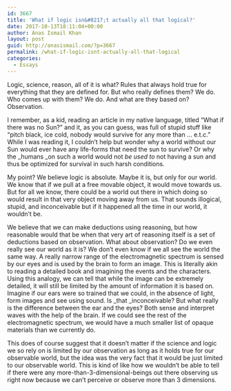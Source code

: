 ```yaml
---
id: 3667
title: 'What if logic isn&#8217;t actually all that logical?'
date: 2017-10-13T18:11:04+00:00
author: Anas Ismail Khan
layout: post
guid: http://anasismail.com/?p=3667
permalink: /what-if-logic-isnt-actually-all-that-logical
categories:
  - Essays
---
```

Logic, science, reason, all of it is what? Rules that always hold true for everything that they are defined for. But who really defines them? We do. Who comes up with them? We do. And what are they based on? Observation.

I remember, as a kid, reading an article in my native language, titled &#8220;What if there was no Sun?&#8221; and it, as you can guess, was full of stupid stuff like &#8220;pitch black, ice cold, nobody would survive for any more than &#8230; e.t.c.&#8221; While I was reading it, I couldn&#8217;t help but wonder why a world without our Sun would ever have any life-forms that need the sun to survive? Or why the _humans _on such a world would not _be used to_ not having a sun and thus be optimized for survival in such harsh conditions.

My point? We believe logic is absolute. Maybe it is, but only for our world. We know that if we pull at a free movable object, it would move towards us. But for all we know, there could be a world out there in which doing so would result in that very object moving away from us. That sounds illogical, stupid, and inconceivable but if it happened all the time in our world, it wouldn&#8217;t be.

We believe that we can make deductions using reasoning, but how reasonable would that be when that very art of reasoning itself is a set of deductions based on observation. What about observation? Do we even really see our world as it is? We don&#8217;t even know if we all see the world the same way. A really narrow range of the electromagnetic spectrum is sensed by our eyes and is used by the brain to form an image. This is literally akin to reading a detailed book and imagining the events and the characters. Using this analogy, we can tell that while the image can be extremely detailed, it will still be limited by the amount of information it is based on. Imagine if our ears were so trained that we could, in the absence of light, form images and see using sound. Is _that _inconceivable? But what really is the difference between the ear and the eyes? Both sense and interpret waves with the help of the brain. If we could see the rest of the electromagnetic spectrum, we would have a much smaller list of opaque materials than we currently do.

This does of course suggest that it doesn&#8217;t matter if the science and logic we so rely on is limited by our observation as long as it holds true for our observable world, but the idea was the very fact that it would be just limited to our observable world. This is kind of like how we wouldn&#8217;t be able to tell if there were any more-than-3-dimensional-beings out there observing us right now because we can&#8217;t perceive or observe more than 3 dimensions.

&nbsp;
